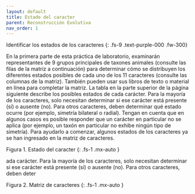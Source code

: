 ```yaml
---
layout: default
title: Estado del caracter
parent: Reconstrucción Evolutiva
nav_order: 1
---
```


Identificar los estados de los caracteres
{: .fs-9 	.text-purple-000 .fw-300}

En la primera parte de esta práctica de laboratorio, examinarán representantes de 9 grupos principales de taxones animales (consulte las filas de la matriz a continuación) para determinar cómo se distribuyen los diferentes estados posibles de cada uno de los 11 caracteres (consulte las columnas de la matriz). También pueden usar sus libros de texto o material en línea para completar la matriz. La tabla en la parte superior de la página siguiente describe los posibles estados de cada carácter. Para la mayoría de los caracteres, solo necesitan determinar si ese carácter está presente (sí) o ausente (no). Para otros caracteres, deben determinar qué estado ocurre (por ejemplo, simetría bilateral o radial). Tengan en cuenta que en algunos casos es posible responder que un carácter en particular no se aplica (por ejemplo, un taxón en particular no exhibe ningún tipo de simetría). Para ayudarlo a comenzar, algunos estados de los caracteres ya se han ingresado en la matriz de caracteres.


Figura 1. Estado del caracter
{: .fs-1 .mx-auto }

ada carácter. Para la mayoría de los caracteres, solo necesitan determinar si ese carácter está presente (sí) o ausente (no). Para otros caracteres, deben deter

Figura 2. Matriz de caracteres </sup>
{: .fs-1 .mx-auto }
